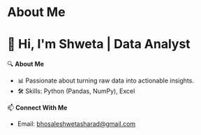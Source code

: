 # About Me
# 👋 Hi, I'm Shweta | Data Analyst

🔍 **About Me**  
- 📊 Passionate about turning raw data into actionable insights.  
- 🛠️ Skills: Python (Pandas, NumPy), Excel

📫 **Connect With Me**   
- Email: bhosaleshwetasharad@gmail.com
